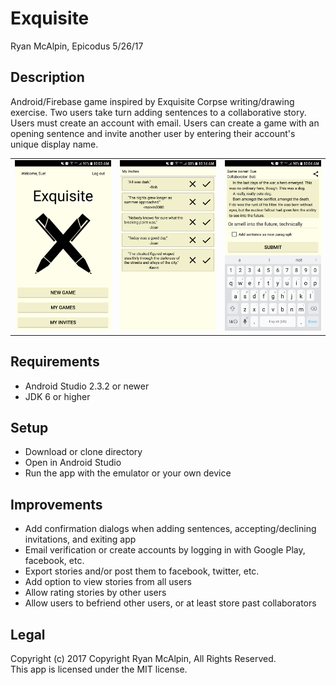# Exquisite
Ryan McAlpin, Epicodus 5/26/17

## Description
Android/Firebase game inspired by Exquisite Corpse writing/drawing exercise. Two users take turn adding sentences to a collaborative story. Users must create an account with email. Users can create a game with an opening sentence and invite another user by entering their account's unique display name.

|   |   |   |
| ------------- | ------------- | ------------- |
| ![/../<screenshots>screenshot](screenshots/screenshot-home.png?raw=true "screenshot")   | ![/../<screenshots>screenshot](screenshots/screenshot-invites.png?raw=true "screenshot")  | ![/../<screenshots>screenshot](screenshots/screenshot-keyboard.png?raw=true "screenshot") |


## Requirements
* Android Studio 2.3.2 or newer
* JDK 6 or higher

## Setup
* Download or clone directory
* Open in Android Studio
* Run the app with the emulator or your own device

## Improvements
* Add confirmation dialogs when adding sentences, accepting/declining invitations, and exiting app
* Email verification or create accounts by logging in with Google Play, facebook, etc.
* Export stories and/or post them to facebook, twitter, etc.
* Add option to view stories from all users
* Allow rating stories by other users
* Allow users to befriend other users, or at least store past collaborators

## Legal
Copyright (c) 2017 Copyright Ryan McAlpin, All Rights Reserved.<br>
This app is licensed under the MIT license.
